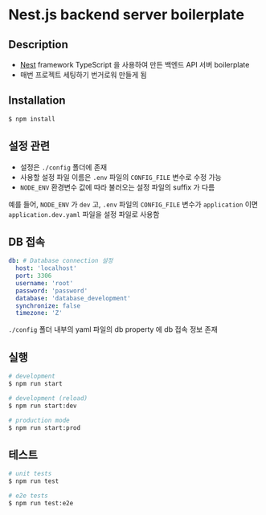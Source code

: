 # Nest.js backend server boilerplate

## Description

* [Nest](https://github.com/nestjs/nest) framework TypeScript 을 사용하여 만든 백엔드 API 서버 boilerplate
* 매번 프로젝트 세팅하기 번거로워 만들게 됨

## Installation

```bash
$ npm install
```

## 설정 관련
* 설정은 ```./config``` 폴더에 존재
* 사용할 설정 파일 이름은 ```.env``` 파일의 ```CONFIG_FILE``` 변수로 수정 가능
* ```NODE_ENV``` 환경변수 값에 따라 불러오는 설정 파일의 suffix 가 다름

예를 들어, ```NODE_ENV``` 가 ```dev``` 고, 
```.env``` 파일의 ```CONFIG_FILE``` 변수가 ```application``` 이면
```application.dev.yaml``` 파일을 설정 파일로 사용함

## DB 접속
```yaml
db: # Database connection 설정
  host: 'localhost'
  port: 3306
  username: 'root'
  password: 'password'
  database: 'database_development'
  synchronize: false
  timezone: 'Z'
```

```./config``` 폴더 내부의 yaml 파일의 db property 에 db 접속 정보 존재

## 실행

```bash
# development
$ npm run start

# development (reload)
$ npm run start:dev

# production mode
$ npm run start:prod
```

## 테스트

```bash
# unit tests
$ npm run test

# e2e tests
$ npm run test:e2e
```
